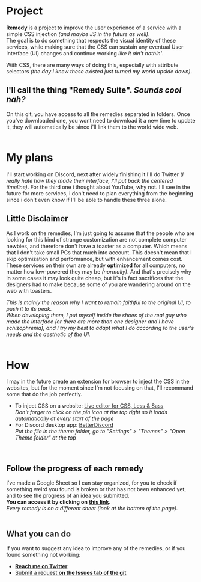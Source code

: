 # Project
<strong>Remedy</strong> is a project to improve the user experience of a service with a simple CSS injection *(and maybe JS in the future as well)*.<br>
The goal is to do something that respects the visual identity of these services, while making sure that the CSS can sustain any eventual User Interface (UI) changes and continue working *like it ain't nothin'*.

With CSS, there are many ways of doing this, especially with attribute selectors <i>(the day I knew these existed just turned my world upside down)</i>.

## I'll call the thing "Remedy Suite". *Sounds cool nah?*
On this git, you have access to all the remedies separated in folders. Once you've downloaded one, you wont need to download it a new time to update it, they will automatically be since i'll link them to the world wide web.<br>
<br>

# My plans
I'll start working on Discord, next after widely finishing it I'll do Twitter <i>(I really hate how they made their interface, I'll put back the centered timeline)</i>. For the third one i thought about YouTube, why not. I'll see in the future for more services, i don't need to plan everything from the beginning since i don't even know if I'll be able to handle these three alone.

## Little Disclaimer
As I work on the remedies, I'm just going to assume that the people who are looking for this kind of strange customization are not complete computer newbies, and therefore don't have a toaster as a computer. Which means that I don't take small PCs that much into account. This doesn't mean that I skip optimization and performance, but with enhancement comes cost. These services on their own are already **optimized** for all computers, no matter how low-powered they may be *(normally)*. And that's precisely why in some cases it may look quite cheap, but it's in fact sacrifices that the designers had to make because some of you are wandering around on the web with toasters.

*This is mainly the reason why I want to remain faithful to the original UI, to push it to its peak.*<br>
*When developing them, I put myself inside the shoes of the real guy who made the interface (or there are more than one designer and I have schizophrenia), and I try my best to adapt what I do according to the user's needs and the aesthetic of the UI.*<br>
<br>

# How
I may in the future create an extension for browser to inject the CSS in the websites, but for the moment since I'm not focusing on that, I'll recommand some that do the job perfectly.
* To inject CSS on a website: [Live editor for CSS, Less & Sass](https://github.com/webextensions/live-css-editor)<br>
*Don't forget to click on the pin icon at the top right so it loads automatically at every start of the page*<br>
* For Discord desktop app: [BetterDiscord](https://betterdiscord.net/home/)<br>
*Put the file in the theme folder, go to "Settings" > "Themes" > "Open Theme folder" at the top*
<br>

## Follow the progress of each remedy
I've made a Google Sheet so I can stay organized, for you to check if something weird you found is broken or that has not been enhanced yet, and to see the progress of an idea you submitted.<br>
**You can access it by clicking on** [**this link**](https://docs.google.com/spreadsheets/d/1LR8RfaxjRO9Ev-tWh12wy1si0-57OXMxzTpdTz63WPo/edit?usp=sharing)**.**<br>
*Every remedy is on a different sheet (look at the bottom of the page).*
<br>
<br>

## What you can do
If you want to suggest any idea to improve any of the remedies, or if you found something not working:
* **[Reach me on Twitter](https://twitter.com/Yolanare)**
* [Submit a request **on the Issues tab of the git**](https://github.com/Yolanare/Remedy-Suite/issues)
